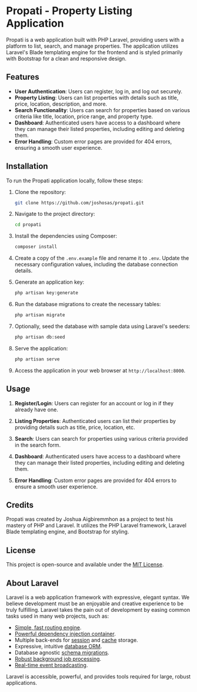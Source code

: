 # Propati - Property Listing Application

Propati is a web application built with PHP Laravel, providing users with a platform to list, search, and manage properties. The application utilizes Laravel's Blade templating engine for the frontend and is styled primarily with Bootstrap for a clean and responsive design.

## Features

-   **User Authentication**: Users can register, log in, and log out securely.
-   **Property Listing**: Users can list properties with details such as title, price, location, description, and more.
-   **Search Functionality**: Users can search for properties based on various criteria like title, location, price range, and property type.
-   **Dashboard**: Authenticated users have access to a dashboard where they can manage their listed properties, including editing and deleting them.
-   **Error Handling**: Custom error pages are provided for 404 errors, ensuring a smooth user experience.

## Installation

To run the Propati application locally, follow these steps:

1. Clone the repository:

    ```bash
    git clone https://github.com/joshosas/propati.git
    ```

2. Navigate to the project directory:

    ```bash
    cd propati
    ```

3. Install the dependencies using Composer:

    ```bash
    composer install
    ```

4. Create a copy of the `.env.example` file and rename it to `.env`. Update the necessary configuration values, including the database connection details.

5. Generate an application key:

    ```bash
    php artisan key:generate
    ```

6. Run the database migrations to create the necessary tables:

    ```bash
    php artisan migrate
    ```

7. Optionally, seed the database with sample data using Laravel's seeders:

    ```bash
    php artisan db:seed
    ```

8. Serve the application:

    ```bash
    php artisan serve
    ```

9. Access the application in your web browser at `http://localhost:8000`.

## Usage

1. **Register/Login**: Users can register for an account or log in if they already have one.

2. **Listing Properties**: Authenticated users can list their properties by providing details such as title, price, location, etc.

3. **Search**: Users can search for properties using various criteria provided in the search form.

4. **Dashboard**: Authenticated users have access to a dashboard where they can manage their listed properties, including editing and deleting them.

5. **Error Handling**: Custom error pages are provided for 404 errors to ensure a smooth user experience.

## Credits

Propati was created by Joshua Aigbiremmhon as a project to test his mastery of PHP and Laravel. It utilizes the PHP Laravel framework, Laravel Blade templating engine, and Bootstrap for styling.

## License

This project is open-source and available under the [MIT License](https://opensource.org/licenses/MIT).

## About Laravel

Laravel is a web application framework with expressive, elegant syntax. We believe development must be an enjoyable and creative experience to be truly fulfilling. Laravel takes the pain out of development by easing common tasks used in many web projects, such as:

-   [Simple, fast routing engine](https://laravel.com/docs/routing).
-   [Powerful dependency injection container](https://laravel.com/docs/container).
-   Multiple back-ends for [session](https://laravel.com/docs/session) and [cache](https://laravel.com/docs/cache) storage.
-   Expressive, intuitive [database ORM](https://laravel.com/docs/eloquent).
-   Database agnostic [schema migrations](https://laravel.com/docs/migrations).
-   [Robust background job processing](https://laravel.com/docs/queues).
-   [Real-time event broadcasting](https://laravel.com/docs/broadcasting).

Laravel is accessible, powerful, and provides tools required for large, robust applications.
